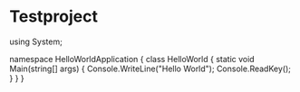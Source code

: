 # Testproject

using System;

namespace HelloWorldApplication {
   class HelloWorld {
      static void Main(string[] args) {
         Console.WriteLine("Hello World");
         Console.ReadKey();
      }
   }
}
